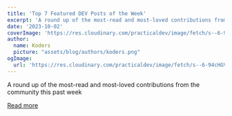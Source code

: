 ```yaml
---
title: 'Top 7 Featured DEV Posts of the Week'
excerpt: 'A round up of the most-read and most-loved contributions from the community this past week'
date: '2023-10-02'
coverImage: 'https://res.cloudinary.com/practicaldev/image/fetch/s--6-94cHGV--/c_imagga_scale,f_auto,fl_progressive,h_420,q_auto,w_1000/https://dev-to-uploads.s3.amazonaws.com/uploads/articles/izn8hfzc0bhki5h4cu15.jpg'
author:
  name: Koders
  picture: "assets/blog/authors/koders.png"
ogImage:
  url: 'https://res.cloudinary.com/practicaldev/image/fetch/s--6-94cHGV--/c_imagga_scale,f_auto,fl_progressive,h_420,q_auto,w_1000/https://dev-to-uploads.s3.amazonaws.com/uploads/articles/izn8hfzc0bhki5h4cu15.jpg'
---
```


A round up of the most-read and most-loved contributions from the community this past week

[Read more](https://dev.to/devteam/top-7-featured-dev-posts-of-the-week-2jnj)
